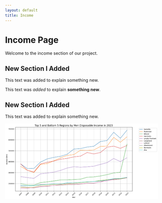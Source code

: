 ```yaml
---
layout: default
title: Income
---
```


# Income Page

Welcome to the income section of our project.

## New Section I Added

This text was added to explain something new.

This text was *added* to explain **something new**.

## New Section I Added

This text was added to explain something new.

![Income Chart](download.png)
